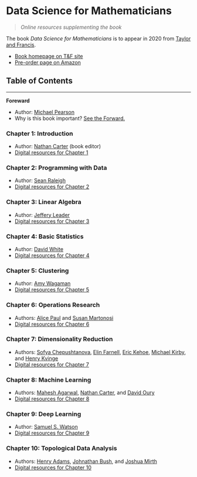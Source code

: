 
# Data Science for Mathematicians

> *Online resources supplementing the book*

The book *Data Science for Mathematicians* is to appear in 2020 from
[Taylor and Francis](https://taylorandfrancis.com/).

 * [Book homepage on T&F site](https://www.taylorfrancis.com/books/9780429398292)
 * [Pre-order page on Amazon](https://www.amazon.com/Science-Mathematicians-Chapman-Handbooks-Mathematics/dp/0367027054/)

## Table of Contents

---

**Foreward**

 * Author: [Michael Pearson](http://www.jmichaelpearson.net/)
 * Why is this book important?  [See the Forward.](forward.md)

### Chapter 1: Introduction

 * Author: [Nathan Carter](https://nathancarter.github.io/) (book editor)
 * [Digital resources for Chapter 1](chapter-1-resources.md)

### Chapter 2: Programming with Data

 * Author: [Sean Raleigh](https://github.com/VectorPosse)
 * [Digital resources for Chapter 2](chapter-2-resources.md)

### Chapter 3: Linear Algebra

 * Author: [Jeffery Leader](https://www.rose-hulman.edu/academics/faculty/leader-jeffery-leader.html)
 * [Digital resources for Chapter 3](chapter-3-resources.md)

### Chapter 4: Basic Statistics

 * Author: [David White](http://personal.denison.edu/~whiteda/)
 * [Digital resources for Chapter 4](chapter-4-resources.md)

### Chapter 5: Clustering

 * Author: [Amy Wagaman](https://www.amherst.edu/people/facstaff/awagaman)
 * [Digital resources for Chapter 5](chapter-5-resources.md)

### Chapter 6: Operations Research

 * Authors: [Alice Paul](https://alicepaul.github.io/) and
   [Susan Martonosi](https://www.hmc.edu/mathematics/people/faculty/susan-martonosi/)
 * [Digital resources for Chapter 6](chapter-6-resources.md)

### Chapter 7: Dimensionality Reduction

 * Authors: [Sofya Chepushtanova](https://chepusht.mathcs.wilkes.edu/),
   [Elin Farnell](https://www.linkedin.com/in/elin-farnell-7896341a/),
   [Eric Kehoe](https://mathematics.colostate.edu/person/?id=DDADA2356E6A0831B8AF107EADA5F47B&sq=t),
   [Michael Kirby](https://www.math.colostate.edu/~kirby/), and
   [Henry Kvinge](https://hkvinge.github.io/)
 * [Digital resources for Chapter 7](chapter-7-resources.md)

### Chapter 8: Machine Learning

 * Authors: [Mahesh Agarwal](https://umdearborn.edu/users/mkagarwa),
   [Nathan Carter](https://nathancarter.github.io/), and
   [David Oury](https://www.linkedin.com/in/dr-david-oury-8a9b8932/)
 * [Digital resources for Chapter 8](chapter-8-resources.md)

### Chapter 9: Deep Learning

 * Author: [Samuel S. Watson](http://www.math.brown.edu/~sswatson/index.html)
 * [Digital resources for Chapter 9](chapter-9-resources.md)

### Chapter 10: Topological Data Analysis

 * Authors: [Henry Adams](https://www.math.colostate.edu/~adams/),
   [Johnathan Bush](https://www.math.colostate.edu/~bush/index.html), and
   [Joshua Mirth](https://www.math.colostate.edu/~mirth/)
 * [Digital resources for Chapter 10](chapter-10-resources.md)
